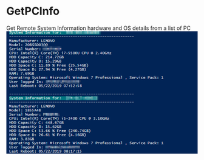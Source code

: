 # GetPCInfo
 Get Remote System Information   hardware and OS details from a list of PC 
![image](https://github.com/PeterCheungHK/GetPCInfo/blob/master/GetPCImage.png)
